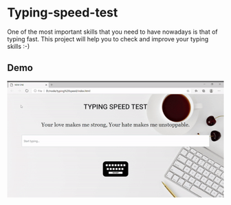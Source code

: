 # Typing-speed-test
 One of the most important skills that you need to have nowadays is that of typing fast. This project will help you to check and improve your typing skills :-)
 
 ## Demo
 ![Alt Text](https://github.com/prasanna77cr7/Typing-speed-test/blob/master/demo/demo.gif)
 
